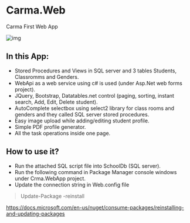# Carma.Web
Carma First Web App

![img](https://user-images.githubusercontent.com/3167833/40157691-71ce890a-59b1-11e8-9b6f-244da2f90a19.png)

## In this App:
- Stored Procedures and Views in SQL server and 3 tables Students, Classromms and Genders. 
- WebApi as a web service using c# is used (under Asp.Net web forms project).
- JQuery,  Bootstrap, Datatables.net control (paging, sorting, instant search, Add, Edit, Delete student).
- AutoComplete selectbox using  select2 library for class rooms and genders and they called SQL server stored procedures.
- Easy image upload while adding/editing student profile. 
- Simple PDF profile generator.
- All the task operations inside one page.

## How to use it?
- Run the attached SQL script file into SchoolDb (SQL server).
- Run the following command in Package Manager console windows under Crma.WebApp project.
- Update the connection string in Web.config file

> Update-Package -reinstall

https://docs.microsoft.com/en-us/nuget/consume-packages/reinstalling-and-updating-packages
